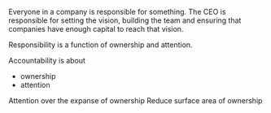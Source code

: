 Everyone in a company is responsible for something. The CEO is responsible for setting the vision, building the team and ensuring that companies have enough capital to reach that vision. 

Responsibility is a function of ownership and attention. 

Accountability is about 
- ownership
- attention

Attention over the expanse of ownership
Reduce surface area of ownership